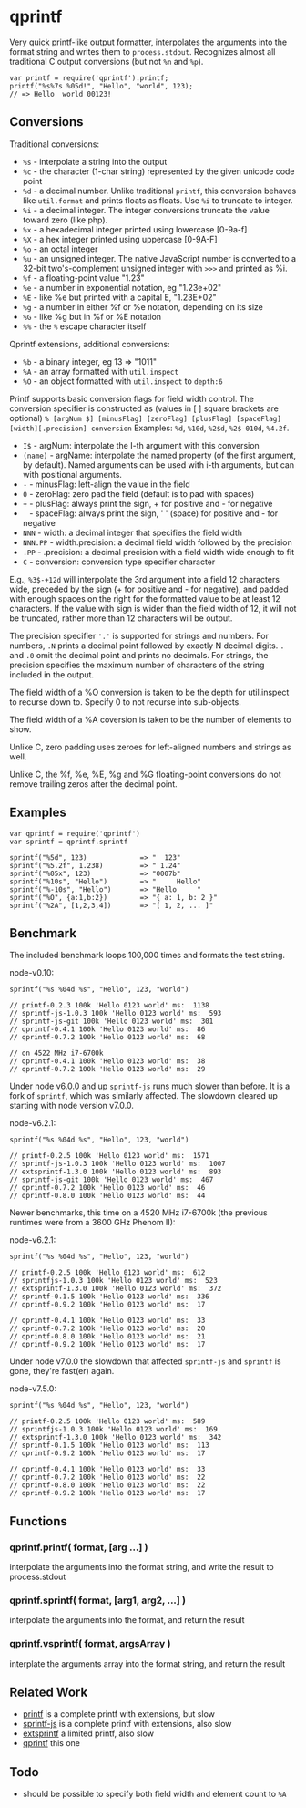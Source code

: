 qprintf
=======

Very quick printf-like output formatter, interpolates the arguments into the
format string and writes them to `process.stdout`.  Recognizes almost all
traditional C output conversions (but not `%n` and `%p`).

    var printf = require('qprintf').printf;
    printf("%s%7s %05d!", "Hello", "world", 123);
    // => Hello  world 00123!

## Conversions

Traditional conversions:

- `%s` - interpolate a string into the output
- `%c` - the character (1-char string) represented by the given unicode code point
- `%d` - a decimal number.  Unlike traditional `printf`, this conversion behaves
like `util.format` and prints floats as floats.  Use `%i` to truncate to integer.
- `%i` - a decimal integer.  The integer conversions truncate the value toward zero (like php).
- `%x` - a hexadecimal integer printed using lowercase [0-9a-f]
- `%X` - a hex integer printed using uppercase [0-9A-F]
- `%o` - an octal integer
- `%u` - an unsigned integer.  The native JavaScript number is converted to
a 32-bit two's-complement unsigned integer with `>>>` and printed as %i.
- `%f` - a floating-point value "1.23"
- `%e` - a number in exponential notation, eg "1.23e+02"
- `%E` - like %e but printed with a capital E, "1.23E+02"
- `%g` - a number in either %f or %e notation, depending on its size
- `%G` - like %g but in %f or %E notation
- `%%` - the `%` escape character itself

Qprintf extensions, additional conversions:

- `%b` - a binary integer, eg 13 => "1011"
- `%A` - an array formatted with `util.inspect`
- `%O` - an object formatted with `util.inspect` to `depth:6`

Printf supports basic conversion flags for field width control.
The conversion specifier is constructed as (values in [ ] square brackets are optional)
`% [argNum $] [minusFlag] [zeroFlag] [plusFlag] [spaceFlag] [width][.precision] conversion`
Examples: `%d`, `%10d`, `%2$d`, `%2$-010d`, `%4.2f`.

- `I$` - argNum: interpolate the I-th argument with this conversion
- `(name)` - argName: interpolate the named property (of the first argument, by default).
Named arguments can be used with i-th arguments, but can with positional arguments.
- `-` - minusFlag: left-align the value in the field
- `0` - zeroFlag: zero pad the field (default is to pad with spaces)
- `+` - plusFlag: always print the sign, + for positive and - for negative
- ` ` - spaceFlag: always print the sign, ' ' (space) for positive and - for negative
- `NNN` - width: a decimal integer that specifies the field width
- `NNN.PP` - width.precision: a decimal field width followed by the precision
- `.PP` - .precision: a decimal precision with a field width wide enough to fit
- `C` - conversion: conversion type specifier character

E.g., `%3$-+12d` will interpolate the 3rd argument into a field 12 characters wide,
preceded by the sign (+ for positive and - for negative), and padded with enough
spaces on the right for the formatted value to be at least 12 characters.  If the
value with sign is wider than the field width of 12, it will not be truncated,
rather more than 12 characters will be output.

The precision specifier `'.'` is supported for strings and numbers.  For numbers,
`.N` prints a decimal point followed by exactly N decimal digits.  `.` and `.0`
omit the decimal point and prints no decimals.  For strings, the precision
specifies the maximum number of characters of the string included in the output.

The field width of a %O conversion is taken to be the depth for util.inspect
to recurse down to.  Specify 0 to not recurse into sub-objects.

The field width of a %A coversion is taken to be the number of elements to
show.

Unlike C, zero padding uses zeroes for left-aligned numbers and strings as well.

Unlike C, the %f, %e, %E, %g and %G floating-point conversions do not remove
trailing zeros after the decimal point.


## Examples

    var qprintf = require('qprintf')
    var sprintf = qprintf.sprintf

    sprintf("%5d", 123)             => "  123"
    sprintf("%5.2f", 1.238)         => " 1.24"
    sprintf("%05x", 123)            => "0007b"
    sprintf("%10s", "Hello")        => "     Hello"
    sprintf("%-10s", "Hello")       => "Hello     "
    sprintf("%O", {a:1,b:2})        => "{ a: 1, b: 2 }"
    sprintf("%2A", [1,2,3,4])       => "[ 1, 2, ... ]"


## Benchmark

The included benchmark loops 100,000 times and formats the test string.

node-v0.10:

    sprintf("%s %04d %s", "Hello", 123, "world")

    // printf-0.2.3 100k 'Hello 0123 world' ms:  1138
    // sprintf-js-1.0.3 100k 'Hello 0123 world' ms:  593
    // sprintf-js-git 100k 'Hello 0123 world' ms:  301
    // qprintf-0.4.1 100k 'Hello 0123 world' ms:  86
    // qprintf-0.7.2 100k 'Hello 0123 world' ms:  68
    
    // on 4522 MHz i7-6700k
    // qprintf-0.4.1 100k 'Hello 0123 world' ms:  38
    // qprintf-0.7.2 100k 'Hello 0123 world' ms:  29

Under node v6.0.0 and up `sprintf-js` runs much slower than before.
It is a fork of `sprintf`, which was similarly affected.  The slowdown
cleared up starting with node version v7.0.0.

node-v6.2.1:

    sprintf("%s %04d %s", "Hello", 123, "world")

    // printf-0.2.5 100k 'Hello 0123 world' ms:  1571
    // sprintf-js-1.0.3 100k 'Hello 0123 world' ms:  1007
    // extsprintf-1.3.0 100k 'Hello 0123 world' ms:  893
    // sprintf-js-git 100k 'Hello 0123 world' ms:  467
    // qprintf-0.7.2 100k 'Hello 0123 world' ms:  46
    // qprintf-0.8.0 100k 'Hello 0123 world' ms:  44
    
Newer benchmarks, this time on a 4520 MHz i7-6700k (the previous runtimes were from a
3600 GHz Phenom II):

node-v6.2.1:

    sprintf("%s %04d %s", "Hello", 123, "world")

    // printf-0.2.5 100k 'Hello 0123 world' ms:  612
    // sprintfjs-1.0.3 100k 'Hello 0123 world' ms:  523
    // extsprintf-1.3.0 100k 'Hello 0123 world' ms:  372
    // sprintf-0.1.5 100k 'Hello 0123 world' ms:  336
    // qprintf-0.9.2 100k 'Hello 0123 world' ms:  17

    // qprintf-0.4.1 100k 'Hello 0123 world' ms:  33
    // qprintf-0.7.2 100k 'Hello 0123 world' ms:  20
    // qprintf-0.8.0 100k 'Hello 0123 world' ms:  21
    // qprintf-0.9.2 100k 'Hello 0123 world' ms:  17

Under node v7.0.0 the slowdown that affected `sprintf-js` and `sprintf` is gone,
they're fast(er) again.

node-v7.5.0:

    sprintf("%s %04d %s", "Hello", 123, "world")

    // printf-0.2.5 100k 'Hello 0123 world' ms:  589
    // sprintfjs-1.0.3 100k 'Hello 0123 world' ms:  169
    // extsprintf-1.3.0 100k 'Hello 0123 world' ms:  342
    // sprintf-0.1.5 100k 'Hello 0123 world' ms:  113
    // qprintf-0.9.2 100k 'Hello 0123 world' ms:  17

    // qprintf-0.4.1 100k 'Hello 0123 world' ms:  33
    // qprintf-0.7.2 100k 'Hello 0123 world' ms:  22
    // qprintf-0.8.0 100k 'Hello 0123 world' ms:  22
    // qprintf-0.9.2 100k 'Hello 0123 world' ms:  17


## Functions

### qprintf.printf( format, [arg ...] )

interpolate the arguments into the format string, and write the result to
process.stdout

### qprintf.sprintf( format, [arg1, arg2, ...] )

interpolate the arguments into the format, and return the result

### qprintf.vsprintf( format, argsArray )

interplate the arguments array into the format string, and return the result


## Related Work

- [printf](https://npmjs.org/package/printf) is a complete printf with extensions, but slow
- [sprintf-js](https://npmjs.org/package/sprintf-js) is a complete printf with extensions, also slow
- [extsprintf](https://npmjs.org/package/extsprintf) a limited printf, also slow
- [qprintf](https://github.com/andrasq/node-qprintf) this one


## Todo

- should be possible to specify both field width and element count to `%A`
